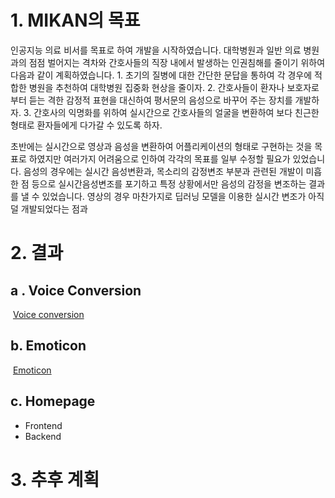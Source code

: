 # 1. MIKAN의 목표

인공지능 의료 비서를 목표로 하여 개발을 시작하였습니다. 대학병원과 일반 의료 병원과의 점점 벌어지는 격차와 간호사들의 직장 내에서 발생하는 인권침해를 줄이기 위하여 다음과 같이 계획하였습니다. 1. 초기의 질병에 대한 간단한 문답을 통하여 각 경우에 적합한 병원을 추천하여 대학병원 집중화 현상을 줄이자. 2. 간호사들이 환자나 보호자로 부터 듣는 격한 감정적 표현을 대신하여 평서문의 음성으로 바꾸어 주는 장치를 개발하자. 3. 간호사의 익명화를 위하여 실시간으로 간호사들의 얼굴을 변환하여 보다 친근한 형태로 환자들에게 다가갈 수 있도록 하자. 

 초반에는 실시간으로 영상과 음성을 변환하여 어플리케이션의 형태로 구현하는 것을 목표로 하였지만 여러가지 어려움으로 인하여 각각의 목표를 일부 수정할 필요가 있었습니다. 음성의 경우에는 실시간 음성변환과, 목소리의 감정변조 부분과 관련된 개발이 미흡한 점 등으로 실시간음성변조를 포기하고 특정 상황에서만 음성의 감정을 변조하는 결과를 낼 수 있었습니다. 영상의 경우 마찬가지로 딥러닝 모델을 이용한 실시간 변조가 아직 덜 개발되었다는 점과 

# 2. 결과

## 	a . Voice Conversion

​	[Voice conversion](https://raw.githubusercontent.com/janeyeon/xcorps_MIKAN/master/description/emoticonOutput-1.md)

## 	b. Emoticon 

​	[Emoticon](https://raw.githubusercontent.com/janeyeon/xcorps_MIKAN/master/description/emoticonOutput-1.md)

## 	c. Homepage

-  Frontend
-  Backend

# 3. 추후 계획 

